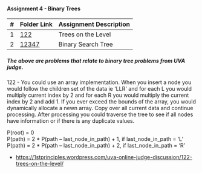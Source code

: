 
#### Assignment 4 - Binary Trees 
|   #   | Folder Link | Assignment Description |
| :---: | ----------- | ---------------------- |
|   1   |<a href="https://onlinejudge.org/external/1/122.pdf">122</a>|Trees on the Level|
|   2   |<a href="https://onlinejudge.org/external/123/12347.pdf">12347</a>|Binary Search Tree|


##### The above are problems that relate to binary tree problems from UVA judge.

122 - You could use an array implementation. When you insert a node you would follow the children set of the data ie 'LLR' and for each L you would multiply current index by 2 and for each R you would multiply the current index by 2 and add 1. If you ever exceed the bounds of the array, you would dynamically allocate a newn array. Copy over all current data and continue processing. After processing you could traverse the tree to see if all nodes have information or if there is any duplicate values.

P(root) = 0<br>
P(path) = 2 * P(path – last_node_in_path) + 1, if last_node_in_path = ‘L’<br>
P(path) = 2 * P(path – last_node_in_path) + 2, if last_node_in_path = ‘R’

- https://1stprinciples.wordpress.com/uva-online-judge-discussion/122-trees-on-the-level/


